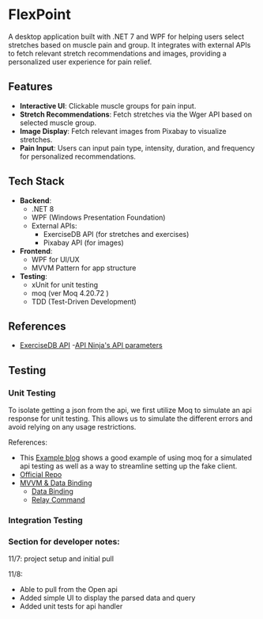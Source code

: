 # FlexPoint
A desktop application built with .NET 7 and WPF for helping users select stretches based on muscle pain and group. It integrates with external APIs to fetch relevant stretch recommendations and images, providing a personalized user experience for pain relief.

## Features
- **Interactive UI**: Clickable muscle groups for pain input.
- **Stretch Recommendations**: Fetch stretches via the Wger API based on selected muscle group.
- **Image Display**: Fetch relevant images from Pixabay to visualize stretches.
- **Pain Input**: Users can input pain type, intensity, duration, and frequency for personalized recommendations.

## Tech Stack
- **Backend**:
  - .NET 8
  - WPF (Windows Presentation Foundation)
  - External APIs: 
    - ExerciseDB API (for stretches and exercises)
    - Pixabay API (for images)
- **Frontend**:
  - WPF for UI/UX
  - MVVM Pattern for app structure
- **Testing**:
  - xUnit for unit testing
  - moq (ver Moq 4.20.72 )
  - TDD (Test-Driven Development)

## References
- [ExerciseDB API](https://exercisedb-api.vercel.app/docs)
    -[API Ninja's API parameters](https://www.api-ninjas.com/api/exercises)

## <a name="testing"></a> Testing

### <a name="unit-testing"></a> Unit Testing
To isolate getting a json from the api, we first utilize Moq to simulate an api response for unit testing.
This allows us to simulate the different errors and avoid relying on any usage restrictions.

References:
- This [Example blog](https://canro91.github.io/2022/12/01/TestingHttpClient/) shows a good example
of using moq for a simulated api testing as well as a way to streamline setting up the fake client.
- [Official Repo](https://github.com/devlooped/moq?tab=readme-ov-file#readme)
- [MVVM & Data Binding](https://learn.microsoft.com/en-us/archive/msdn-magazine/2009/february/patterns-wpf-apps-with-the-model-view-viewmodel-design-pattern)
    - [Data Binding](https://learn.microsoft.com/en-us/dotnet/desktop/wpf/data/?view=netdesktop-8.0)  
    - [Relay Command](https://learn.microsoft.com/en-us/dotnet/communitytoolkit/mvvm/relaycommand)
### <a name="integration-testing"></a> Integration Testing


### Section for developer notes:

11/7:
project setup and initial pull
 
11/8:
- Able to pull from the Open api
- Added simple UI to display the parsed data and query
- Added unit tests for api handler